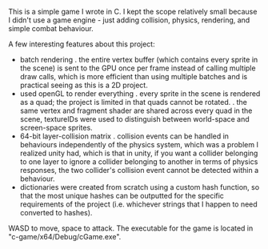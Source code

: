 This is a simple game I wrote in C. I kept the scope relatively small because I didn't use a game engine - just adding collision, physics, rendering, and simple combat behaviour.

A few interesting features about this project:
-  batch rendering
  .  the entire vertex buffer (which contains every sprite in the scene) is sent to the GPU once per frame instead of calling multiple draw calls, which is more efficient than using multiple batches and is practical seeing as this is a 2D project.
-  used openGL to render everything
  .  every sprite in the scene is rendered as a quad; the project is limited in that quads cannot be rotated.
  .  the same vertex and fragment shader are shared across every quad in the scene, textureIDs were used to distinguish between world-space and screen-space sprites.
-  64-bit layer-collision matrix
  .  collision events can be handled in behaviours independently of the physics system, which was a problem I realized unity had, which is that in unity, if you want a collider belonging to one layer to ignore a collider belonging to another in terms of physics responses, the two collider's collision event cannot be detected within a behaviour.
-  dictionaries were created from scratch using a custom hash function, so that the most unique hashes can be outputted for the specific requirements of the project (i.e. whichever strings that I happen to need converted to hashes).


WASD to move, space to attack. The executable for the game is located in "c-game/x64/Debug/cGame.exe".
